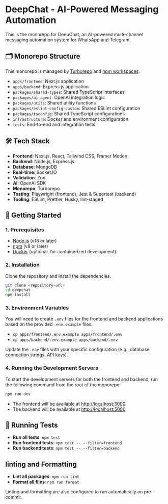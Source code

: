 # DeepChat - AI-Powered Messaging Automation

This is the monorepo for DeepChat, an AI-powered multi-channel messaging automation system for WhatsApp and Telegram.

## 🗂️ Monorepo Structure

This monorepo is managed by [Turborepo](https://turbo.build/) and [npm workspaces](https://docs.npmjs.com/cli/v7/using-npm/workspaces).

- `apps/frontend`: Next.js application
- `apps/backend`: Express.js application
- `packages/shared-types`: Shared TypeScript interfaces
- `packages/ai-agent`: OpenAI integration logic
- `packages/utils`: Shared utility functions
- `packages/eslint-config-custom`: Shared ESLint configuration
- `packages/tsconfig`: Shared TypeScript configurations
- `infrastructure`: Docker and environment configuration
- `tests`: End-to-end and integration tests

## 🛠️ Tech Stack

- **Frontend**: Next.js, React, Tailwind CSS, Framer Motion
- **Backend**: Node.js, Express.js
- **Database**: MongoDB
- **Real-time**: Socket.IO
- **Validation**: Zod
- **AI**: OpenAI SDK
- **Monorepo**: Turborepo
- **Testing**: Playwright (frontend), Jest & Supertest (backend)
- **Tooling**: ESLint, Prettier, Husky, lint-staged

## 🚀 Getting Started

### 1. Prerequisites

- [Node.js](https://nodejs.org/en/) (v18 or later)
- [npm](https://www.npmjs.com/) (v8 or later)
- [Docker](https://www.docker.com/products/docker-desktop) (optional, for containerized development)

### 2. Installation

Clone the repository and install the dependencies.

```bash
git clone <repository-url>
cd deepchat
npm install
```

### 3. Environment Variables

You will need to create `.env` files for the frontend and backend applications based on the provided `.env.example` files.

- `cp apps/frontend/.env.example apps/frontend/.env`
- `cp apps/backend/.env.example apps/backend/.env`

Update the `.env` files with your specific configuration (e.g., database connection strings, API keys).

### 4. Running the Development Servers

To start the development servers for both the frontend and backend, run the following command from the root of the monorepo:

```bash
npm run dev
```

- The frontend will be available at [http://localhost:3000](http://localhost:3000).
- The backend will be available at [http://localhost:5000](http://localhost:5000).

## 🧪 Running Tests

- **Run all tests**: `npm test`
- **Run frontend tests**: `npm test -- --filter=frontend`
- **Run backend tests**: `npm test -- --filter=backend`

##  linting and Formatting

- **Lint all packages**: `npm run lint`
- **Format all files**: `npm run format`

Linting and formatting are also configured to run automatically on pre-commit. 